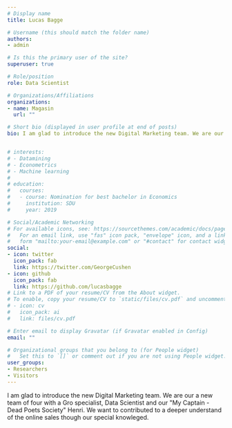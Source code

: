 ```yaml
---
# Display name
title: Lucas Bagge

# Username (this should match the folder name)
authors:
- admin

# Is this the primary user of the site?
superuser: true

# Role/position
role: Data Scientist

# Organizations/Affiliations
organizations:
- name: Magasin
  url: ""

# Short bio (displayed in user profile at end of posts)
bio: I am glad to introduce the new Digital Marketing team. We are our a new team of four with a Gro specialist, Data Scientist and our "My Captain - Dead Poets Society" Henri. We want to contributed to a deeper understand of the online sales though our special knowleged. 


# interests:
# - Datamining
# - Econometrics
# - Machine learning
# 
# education:
#   courses:
#   - course: Nomination for best bachelor in Economics
#     institution: SDU
#     year: 2019

# Social/Academic Networking
# For available icons, see: https://sourcethemes.com/academic/docs/page-builder/#icons
#   For an email link, use "fas" icon pack, "envelope" icon, and a link in the
#   form "mailto:your-email@example.com" or "#contact" for contact widget.
social:
- icon: twitter
  icon_pack: fab
  link: https://twitter.com/GeorgeCushen
- icon: github
  icon_pack: fab
  link: https://github.com/lucasbagge
# Link to a PDF of your resume/CV from the About widget.
# To enable, copy your resume/CV to `static/files/cv.pdf` and uncomment the lines below.
# - icon: cv
#   icon_pack: ai
#   link: files/cv.pdf

# Enter email to display Gravatar (if Gravatar enabled in Config)
email: ""

# Organizational groups that you belong to (for People widget)
#   Set this to `[]` or comment out if you are not using People widget.
user_groups:
- Researchers
- Visitors
---
```


I am glad to introduce the new Digital Marketing team. We are our a new team of four with a Gro specialist, Data Scientist and our "My Captain - Dead Poets Society" Henri. We want to contributed to a deeper understand of the online sales though our special knowleged.  
